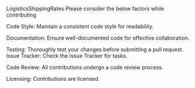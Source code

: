 LogisticsShippingRates
Please consider the below factors while contributing

Code Style:
Maintain a consistent code style for readability.

Documentation:
Ensure well-documented code for effective collaboration.

Testing:
Thoroughly test your changes before submitting a pull request.
Issue Tracker:
Check the Issue Tracker for tasks.

Code Review:
All contributions undergo a code review process.

Licensing:
Contributions are licensed.
